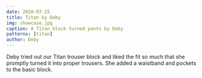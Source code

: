 ```yaml
---
date: 2020-07-25
title: Titan by Deby
img: showcase.jpg
caption: A Titan block turned pants by Deby
patterns: [titan]
author: Deby
---
```


Deby tried out our Titan trouser block and liked the fit so much that she promptly turned it into proper trousers.
She added a waistband and pockets to the basic block.
